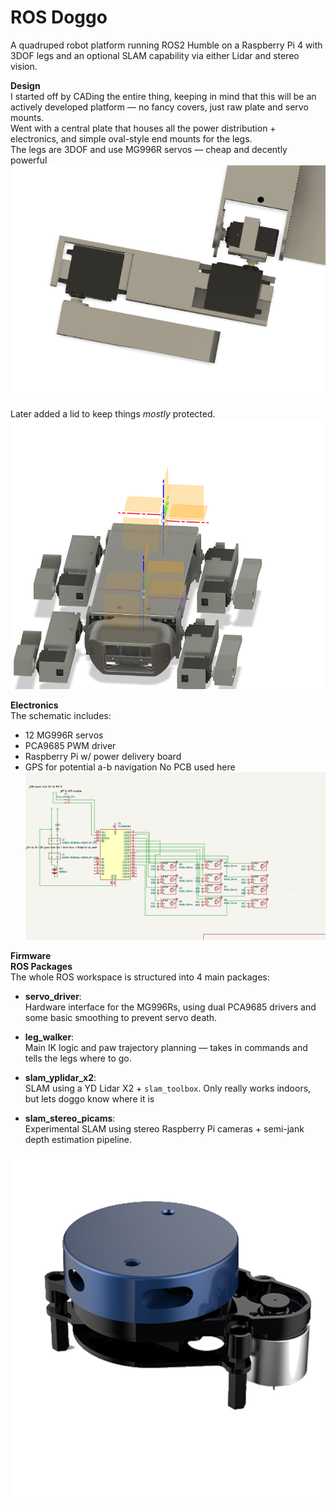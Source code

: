 # ROS Doggo

A quadruped robot platform running ROS2 Humble on a Raspberry Pi 4 with 3DOF legs and an optional SLAM capability via either Lidar and stereo vision.<br>

**Design**<br>
I started off by CADing the entire thing, keeping in mind that this will be an actively developed platform — no fancy covers, just raw plate and servo mounts.<br>
Went with a central plate that houses all the power distribution + electronics, and simple oval-style end mounts for the legs.<br>
The legs are 3DOF and use MG996R servos — cheap and decently powerful<br>
![leg](Assets/leg.png)<br>

Later added a lid to keep things _mostly_ protected.<br>
![<alt text>](image-1.png)<br>

**Electronics**<br>
The schematic includes:

- 12 MG996R servos
- PCA9685 PWM driver
- Raspberry Pi w/ power delivery board
- GPS for potential a-b navigation
  No PCB used here <br>
  ![alt text](image.png)<br>

**Firmware**<br>
**ROS Packages**  
The whole ROS workspace is structured into 4 main packages:

- **servo_driver**:  
  Hardware interface for the MG996Rs, using dual PCA9685 drivers and some basic smoothing to prevent servo death.

- **leg_walker**:  
  Main IK logic and paw trajectory planning — takes in commands and tells the legs where to go.

- **slam_yplidar_x2**:  
  SLAM using a YD Lidar X2 + `slam_toolbox`. Only really works indoors, but lets doggo know where it is

- **slam_stereo_picams**:  
  Experimental SLAM using stereo Raspberry Pi cameras + semi-jank depth estimation pipeline.

![alt text>](image-2.png)<br>
